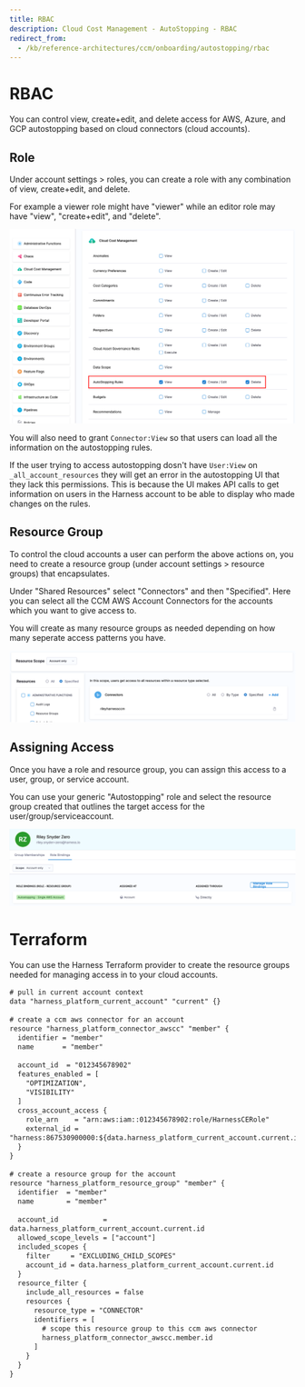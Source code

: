 ```yaml
---
title: RBAC
description: Cloud Cost Management - AutoStopping - RBAC
redirect_from:
  - /kb/reference-architectures/ccm/onboarding/autostopping/rbac
---
```


# RBAC

You can control view, create+edit, and delete access for AWS, Azure, and GCP autostopping based on cloud connectors (cloud accounts).

## Role

Under account settings > roles, you can create a role with any combination of view, create+edit, and delete.

For example a viewer role might have "viewer" while an editor role may have "view", "create+edit", and "delete".

![](../../static/ccm-onboarding-autostopping-rbac-1.png)

You will also need to grant `Connector:View` so that users can load all the information on the autostopping rules.

If the user trying to access autostopping dosn't have `User:View` on `_all_account_resources` they will get an error in the autostopping UI that they lack this permissions. This is because the UI makes API calls to get information on users in the Harness account to be able to display who made changes on the rules.

## Resource Group

To control the cloud accounts a user can perform the above actions on, you need to create a resource group (under account settings > resource groups) that encapsulates.

Under "Shared Resources" select "Connectors" and then "Specified". Here you can select all the CCM AWS Account Connectors for the accounts which you want to give access to.

You will create as many resource groups as needed depending on how many seperate access patterns you have.

![](../../static/ccm-onboarding-autostopping-rbac-2.png)

## Assigning Access

Once you have a role and resource group, you can assign this access to a user, group, or service account.

You can use your generic "Autostopping" role and select the resource group created that outlines the target access for the user/group/serviceaccount.

![](../../static/ccm-onboarding-autostopping-rbac-3.png)

# Terraform

You can use the Harness Terraform provider to create the resource groups needed for managing access in to your cloud accounts.

```hcl
# pull in current account context
data "harness_platform_current_account" "current" {}

# create a ccm aws connector for an account
resource "harness_platform_connector_awscc" "member" {
  identifier = "member"
  name       = "member"

  account_id  = "012345678902"
  features_enabled = [
    "OPTIMIZATION",
    "VISIBILITY"
  ]
  cross_account_access {
    role_arn    = "arn:aws:iam::012345678902:role/HarnessCERole"
    external_id = "harness:867530900000:${data.harness_platform_current_account.current.id}"
  }
}

# create a resource group for the account
resource "harness_platform_resource_group" "member" {
  identifier  = "member"
  name        = "member"

  account_id           = data.harness_platform_current_account.current.id
  allowed_scope_levels = ["account"]
  included_scopes {
    filter     = "EXCLUDING_CHILD_SCOPES"
    account_id = data.harness_platform_current_account.current.id
  }
  resource_filter {
    include_all_resources = false
    resources {
      resource_type = "CONNECTOR"
      identifiers = [
        # scope this resource group to this ccm aws connector
        harness_platform_connector_awscc.member.id
      ]
    }
  }
}
```